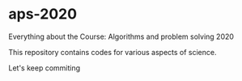 # aps-2020
Everything about the Course: Algorithms and problem solving 2020

This repository contains codes for various aspects of science. 

Let's keep commiting
